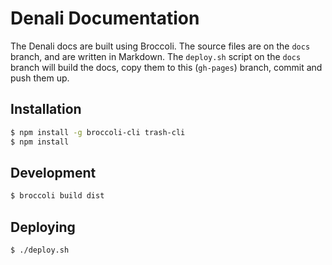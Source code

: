 # Denali Documentation

The Denali docs are built using Broccoli. The source files are on the `docs` branch,
and are written in Markdown. The `deploy.sh` script on the
`docs` branch will build the docs, copy them to this (`gh-pages`) branch, commit
and push them up.

## Installation

```sh
$ npm install -g broccoli-cli trash-cli
$ npm install
```

## Development

```sh
$ broccoli build dist
```

## Deploying

```sh
$ ./deploy.sh
```
